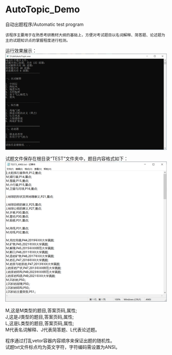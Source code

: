# AutoTopic_Demo
自动出题程序/Automatic test program  
  
    该程序主要用于在熟悉考研教材大纲的基础上，方便对考试题目以名词解释、简答题、论述题为主的试题知识点的掌握程度进行检测。  
运行效果展示：  
![image](https://github.com/ChengLion/AutoTopic_Demo/blob/main/pic/AutoTopic_AaKfnSDQ2Z.png)
  
试题文件保存在根目录“TEST”文件夹中，题目内容格式如下：  
![image](https://github.com/ChengLion/AutoTopic_Demo/blob/main/pic/notepad_i1oRkUbDFZ.png)
  
M,这是M类型的题目,答案页码,属性;  
J,这是J类型的题目,答案页码,属性;  
L,这是L类型的题目,答案页码,属性;  
M代表名词解释、J代表简答题、L代表论述题。  
  
程序通过打乱vetor容器内容顺序来保证出题的随机性。  
试题txt文件标点均为英文字符，字符编码需设置为ANSI。
